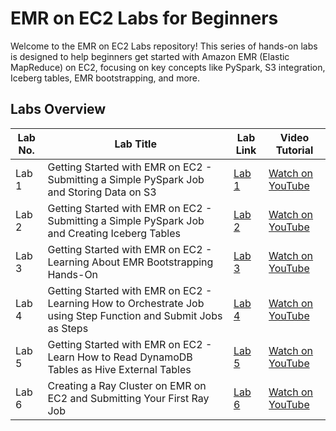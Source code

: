 # EMR on EC2 Labs for Beginners

Welcome to the EMR on EC2 Labs repository! This series of hands-on labs is designed to help beginners get started with Amazon EMR (Elastic MapReduce) on EC2, focusing on key concepts like PySpark, S3 integration, Iceberg tables, EMR bootstrapping, and more.

## Labs Overview

| **Lab No.** | **Lab Title**                                                                                     | **Lab Link**                                                                                                    | **Video Tutorial**                                                          |
|-------------|---------------------------------------------------------------------------------------------------|-----------------------------------------------------------------------------------------------------------------|----------------------------------------------------------------------------|
| Lab 1       | Getting Started with EMR on EC2 - Submitting a Simple PySpark Job and Storing Data on S3          | [Lab 1](https://github.com/soumilshah1995/emr-ec2-labs/tree/main/labs/lab1)                                     | [Watch on YouTube](https://www.youtube.com/watch?v=nfzuLdIZODY)            |
| Lab 2       | Getting Started with EMR on EC2 - Submitting a Simple PySpark Job and Creating Iceberg Tables     | [Lab 2](https://github.com/soumilshah1995/emr-ec2-labs/tree/main/labs/lab2)                                     | [Watch on YouTube](https://www.youtube.com/watch?v=XYto-pZXkto)            |
| Lab 3       | Getting Started with EMR on EC2 - Learning About EMR Bootstrapping Hands-On                       | [Lab 3](https://github.com/soumilshah1995/emr-ec2-labs/tree/main/labs/labs3)                                   | [Watch on YouTube](https://youtu.be/SRSTYlOzfhU)                            |
| Lab 4       | Getting Started with EMR on EC2 - Learning How to Orchestrate Job using Step Function and Submit Jobs as Steps | [Lab 4](https://github.com/soumilshah1995/emr-ec2-labs/tree/main/labs/lab4)                                     | [Watch on YouTube](https://youtu.be/y8oZXu-sbPE)                            |
| Lab 5       | Getting Started with EMR on EC2 - Learn How to Read DynamoDB Tables as Hive External Tables       | [Lab 5](https://github.com/soumilshah1995/emr-ec2-labs/tree/main/lab5)                                         | [Watch on YouTube](https://www.youtube.com/watch?v=cqHZqObzddI)             |
| Lab 6       | Creating a Ray Cluster on EMR on EC2 and Submitting Your First Ray Job                            | [Lab 6](https://github.com/soumilshah1995/emr-ec2-labs/tree/main/labs/lab6)                                     | [Watch on YouTube](https://www.youtube.com/watch?v=raUxzl0EJ5c&t=1s)        |
